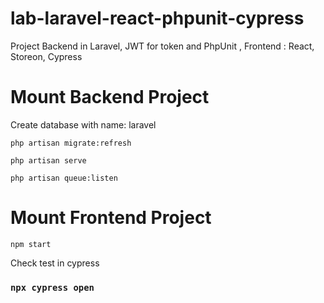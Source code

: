 # lab-laravel-react-phpunit-cypress
Project Backend in Laravel, JWT for token and PhpUnit , Frontend : React, Storeon, Cypress

# Mount Backend Project

Create database with name: laravel

`php artisan migrate:refresh`

`php artisan serve`

`php artisan queue:listen`

# Mount Frontend Project

`npm start`

Check test in cypress

### `npx cypress open`
